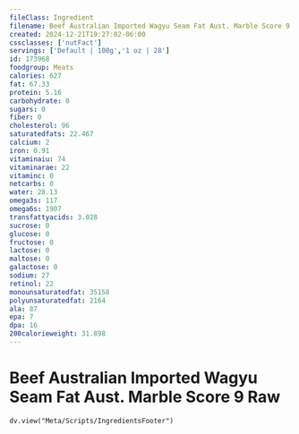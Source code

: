 ```yaml
---
fileClass: Ingredient
filename: Beef Australian Imported Wagyu Seam Fat Aust. Marble Score 9 Raw
created: 2024-12-21T19:27:02-06:00
cssclasses: ['nutFact']
servings: ['Default | 100g','1 oz | 28']
id: 173968
foodgroup: Meats
calories: 627
fat: 67.33
protein: 5.16
carbohydrate: 0
sugars: 0
fiber: 0
cholesterol: 96
saturatedfats: 22.467
calcium: 2
iron: 0.91
vitaminaiu: 74
vitaminarae: 22
vitaminc: 0
netcarbs: 0
water: 28.13
omega3s: 117
omega6s: 1907
transfattyacids: 3.028
sucrose: 0
glucose: 0
fructose: 0
lactose: 0
maltose: 0
galactose: 0
sodium: 27
retinol: 22
monounsaturatedfat: 35158
polyunsaturatedfat: 2164
ala: 87
epa: 7
dpa: 16
200calorieweight: 31.898
---
```


# Beef Australian Imported Wagyu Seam Fat Aust. Marble Score 9 Raw

```dataviewjs
dv.view("Meta/Scripts/IngredientsFooter")
```